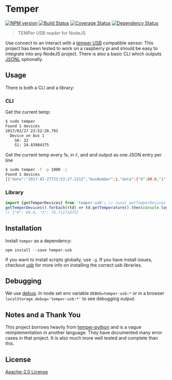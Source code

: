 # Temper

[![NPM version][npm-image]][npm-url] [![Build Status][travis-image]][travis-url]  [![Coverage Status][coveralls-image]][coveralls-url] [![Dependency Status][depstat-image]][depstat-url]

> TEMPer USB reader for NodeJS

Use connect to an interact with a [temper USB](http://a.co/iwusSK8) compatible sensor.
This project has been tested to work on a raspberry pi and should be easy
to integrate into any NodeJS project. There is also a basic CLI which
outputs [JSONL](http://jsonlines.org/) optionally.

## Usage
There is both a CLI and a library:

### CLI
Get the current temp:
```bash
$ sudo temper
Found 1 devices
2017/02/27 23:52:20.793
  Device on bus 1
    S0: 32
    S1: 24.83984375

```

Get the current temp every 1s, in `F`, and and output as one JSON entry per line
```bash
$ sudo temper -f -p 1000 -j
Found 1 devices
[{"date":"2017-02-27T23:53:27.221Z","busNumber":1,"data":{"0":89.6,"1":76.71171875}}]
```

### Library
```javascript
import {getTemperDevices} from 'temper-usb'; // const getTemperDevices = require('temper-usb').getTemperDevices;
getTemperDevices().forEach((td) => td.getTemperature().then(console.log).catch(console.err));
// {"0": 89.6, "1": 76.71171875}
```

## Installation

Install `temper` as a dependency:

```shell
npm install --save temper-usb
```
If you want to install scripts globally, use `-g`. If you have install
issues, checkout [usb](https://www.npmjs.com/package/usb) for more info
on installing the correct usb libraries.

## Debugging
We use [debug](https://github.com/visionmedia/debug). In node set env variable `DEBUG=temper-usb:*` 
or in a browser `localStorage.debug='temper-usb:*'` to see debugging output.

## Notes and a Thank You
This project borrows heavily from [temper-python](https://github.com/padelt/temper-python/blob/master/temperusb/cli.py)
and is a vague reimplementation in another language. They have documented many
error cases in that project. It is also much more well tested and complete than this.

License
-------------
[Apache-2.0 License](http://www.apache.org/licenses/LICENSE-2.0)

[npm-url]: https://npmjs.org/package/temper-usb
[npm-image]: https://badge.fury.io/js/temper-usb

[travis-url]: http://travis-ci.org/mlucool/temper-usb
[travis-image]: https://secure.travis-ci.org/mlucool/temper-usb.png?branch=master

[coveralls-url]: https://coveralls.io/github/mlucool/temper-usb?branch=master
[coveralls-image]: https://coveralls.io/repos/mlucool/temper-usb/badge.svg?branch=master&service=github

[depstat-url]: https://david-dm.org/mlucool/temper-usb
[depstat-image]: https://david-dm.org/mlucool/temper-usb.png

